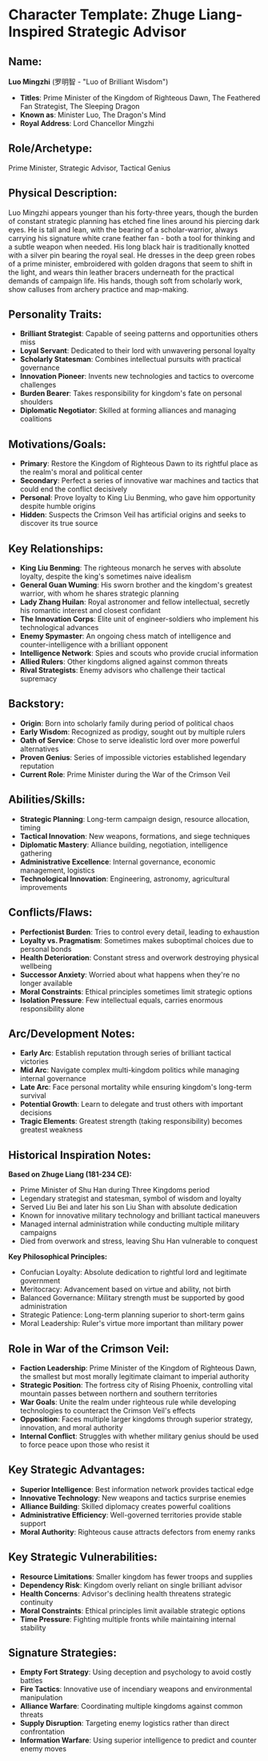 # Character Template: Zhuge Liang-Inspired Strategic Advisor

## Name:
**Luo Mingzhi** (罗明智 - "Luo of Brilliant Wisdom")
- **Titles**: Prime Minister of the Kingdom of Righteous Dawn, The Feathered Fan Strategist, The Sleeping Dragon
- **Known as**: Minister Luo, The Dragon's Mind
- **Royal Address**: Lord Chancellor Mingzhi

## Role/Archetype:
Prime Minister, Strategic Advisor, Tactical Genius

## Physical Description:
Luo Mingzhi appears younger than his forty-three years, though the burden of constant strategic planning has etched fine lines around his piercing dark eyes. He is tall and lean, with the bearing of a scholar-warrior, always carrying his signature white crane feather fan - both a tool for thinking and a subtle weapon when needed. His long black hair is traditionally knotted with a silver pin bearing the royal seal. He dresses in the deep green robes of a prime minister, embroidered with golden dragons that seem to shift in the light, and wears thin leather bracers underneath for the practical demands of campaign life. His hands, though soft from scholarly work, show calluses from archery practice and map-making.

## Personality Traits:
- **Brilliant Strategist**: Capable of seeing patterns and opportunities others miss
- **Loyal Servant**: Dedicated to their lord with unwavering personal loyalty
- **Scholarly Statesman**: Combines intellectual pursuits with practical governance
- **Innovation Pioneer**: Invents new technologies and tactics to overcome challenges
- **Burden Bearer**: Takes responsibility for kingdom's fate on personal shoulders
- **Diplomatic Negotiator**: Skilled at forming alliances and managing coalitions

## Motivations/Goals:
- **Primary**: Restore the Kingdom of Righteous Dawn to its rightful place as the realm's moral and political center
- **Secondary**: Perfect a series of innovative war machines and tactics that could end the conflict decisively  
- **Personal**: Prove loyalty to King Liu Benming, who gave him opportunity despite humble origins
- **Hidden**: Suspects the Crimson Veil has artificial origins and seeks to discover its true source

## Key Relationships:
- **King Liu Benming**: The righteous monarch he serves with absolute loyalty, despite the king's sometimes naive idealism
- **General Guan Wuming**: His sworn brother and the kingdom's greatest warrior, with whom he shares strategic planning
- **Lady Zhang Huilan**: Royal astronomer and fellow intellectual, secretly his romantic interest and closest confidant
- **The Innovation Corps**: Elite unit of engineer-soldiers who implement his technological advances
- **Enemy Spymaster**: An ongoing chess match of intelligence and counter-intelligence with a brilliant opponent
- **Intelligence Network**: Spies and scouts who provide crucial information
- **Allied Rulers**: Other kingdoms aligned against common threats
- **Rival Strategists**: Enemy advisors who challenge their tactical supremacy

## Backstory:
- **Origin**: Born into scholarly family during period of political chaos
- **Early Wisdom**: Recognized as prodigy, sought out by multiple rulers
- **Oath of Service**: Chose to serve idealistic lord over more powerful alternatives
- **Proven Genius**: Series of impossible victories established legendary reputation
- **Current Role**: Prime Minister during the War of the Crimson Veil

## Abilities/Skills:
- **Strategic Planning**: Long-term campaign design, resource allocation, timing
- **Tactical Innovation**: New weapons, formations, and siege techniques
- **Diplomatic Mastery**: Alliance building, negotiation, intelligence gathering
- **Administrative Excellence**: Internal governance, economic management, logistics
- **Technological Innovation**: Engineering, astronomy, agricultural improvements

## Conflicts/Flaws:
- **Perfectionist Burden**: Tries to control every detail, leading to exhaustion
- **Loyalty vs. Pragmatism**: Sometimes makes suboptimal choices due to personal bonds
- **Health Deterioration**: Constant stress and overwork destroying physical wellbeing
- **Successor Anxiety**: Worried about what happens when they're no longer available
- **Moral Constraints**: Ethical principles sometimes limit strategic options
- **Isolation Pressure**: Few intellectual equals, carries enormous responsibility alone

## Arc/Development Notes:
- **Early Arc**: Establish reputation through series of brilliant tactical victories
- **Mid Arc**: Navigate complex multi-kingdom politics while managing internal governance
- **Late Arc**: Face personal mortality while ensuring kingdom's long-term survival
- **Potential Growth**: Learn to delegate and trust others with important decisions
- **Tragic Elements**: Greatest strength (taking responsibility) becomes greatest weakness

## Historical Inspiration Notes:
**Based on Zhuge Liang (181-234 CE):**
- Prime Minister of Shu Han during Three Kingdoms period
- Legendary strategist and statesman, symbol of wisdom and loyalty
- Served Liu Bei and later his son Liu Shan with absolute dedication
- Known for innovative military technology and brilliant tactical maneuvers
- Managed internal administration while conducting multiple military campaigns
- Died from overwork and stress, leaving Shu Han vulnerable to conquest

**Key Philosophical Principles:**
- Confucian Loyalty: Absolute dedication to rightful lord and legitimate government
- Meritocracy: Advancement based on virtue and ability, not birth
- Balanced Governance: Military strength must be supported by good administration
- Strategic Patience: Long-term planning superior to short-term gains
- Moral Leadership: Ruler's virtue more important than military power

## Role in War of the Crimson Veil:
- **Faction Leadership**: Prime Minister of the Kingdom of Righteous Dawn, the smallest but most morally legitimate claimant to imperial authority
- **Strategic Position**: The fortress city of Rising Phoenix, controlling vital mountain passes between northern and southern territories
- **War Goals**: Unite the realm under righteous rule while developing technologies to counteract the Crimson Veil's effects
- **Opposition**: Faces multiple larger kingdoms through superior strategy, innovation, and moral authority
- **Internal Conflict**: Struggles with whether military genius should be used to force peace upon those who resist it

## Key Strategic Advantages:
- **Superior Intelligence**: Best information network provides tactical edge
- **Innovative Technology**: New weapons and tactics surprise enemies
- **Alliance Building**: Skilled diplomacy creates powerful coalitions
- **Administrative Efficiency**: Well-governed territories provide stable support
- **Moral Authority**: Righteous cause attracts defectors from enemy ranks

## Key Strategic Vulnerabilities:
- **Resource Limitations**: Smaller kingdom has fewer troops and supplies
- **Dependency Risk**: Kingdom overly reliant on single brilliant advisor
- **Health Concerns**: Advisor's declining health threatens strategic continuity
- **Moral Constraints**: Ethical principles limit available strategic options
- **Time Pressure**: Fighting multiple fronts while maintaining internal stability

## Signature Strategies:
- **Empty Fort Strategy**: Using deception and psychology to avoid costly battles
- **Fire Tactics**: Innovative use of incendiary weapons and environmental manipulation
- **Alliance Warfare**: Coordinating multiple kingdoms against common threats
- **Supply Disruption**: Targeting enemy logistics rather than direct confrontation
- **Information Warfare**: Using superior intelligence to predict and counter enemy moves
